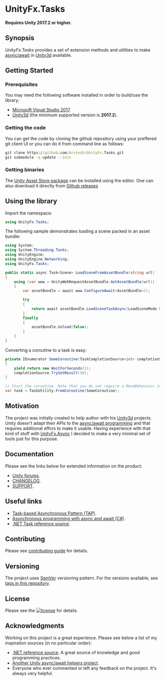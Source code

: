 # UnityFx.Tasks

**Requires Unity 2017.2 or higher.**

## Synopsis

*UnityFx.Tasks* provides a set of extension methods and utilities to make [async/await](https://docs.microsoft.com/en-us/dotnet/csharp/programming-guide/concepts/async/) in [Unity3d](https://unity3d.com) available.

## Getting Started
### Prerequisites
You may need the following software installed in order to build/use the library:
- [Microsoft Visual Studio 2017](https://www.visualstudio.com/vs/community/).
- [Unity3d](https://store.unity.com/) (the minimum supported version is **2017.2**).

### Getting the code
You can get the code by cloning the github repository using your preffered git client UI or you can do it from command line as follows:
```cmd
git clone https://github.com/Arvtesh/UnityFx.Tasks.git
git submodule -q update --init
```
### Getting binaries
The [Unity Asset Store package](https://assetstore.unity.com/packages/slug/143705) can be installed using the editor. One can also download it directly from [Github releases](https://github.com/Arvtesh/UnityFx.Tasks/releases)

## Using the library
Import the namespace:
```csharp
using UnityFx.Tasks;
```
The following sample demonstrates loading a scene packed in an asset bundle:
```csharp
using System;
using System.Threading.Tasks;
using UnityEngine;
using UnityEngine.Networking;
using UnityFx.Tasks;

public static async Task<Scene> LoadSceneFromAssetBundle(string url)
{
	using (var www = UnityWebRequestAssetBundle.GetAssetBundle(url))
	{
		var assetBundle = await www.ConfigureAwait<AssetBundle>();

		try
		{
			return await assetBundle.LoadSceneTaskAsync(LoadSceneMode.Single);
		}
		finally
		{
			assetBundle.Unload(false);
		}
	}
}
```

Converting a coroutine to a task is easy:
```csharp
private IEnumerator SomeCoroutine(TaskCompletionSource<int> completionSource)
{
	yield return new WaitForSeconds(1);
	completionSource.TrySetResult(10);
}

// Start the coroutine. Note that you do not require a MonoBehaviour instance to do this.
var task = TaskUtility.FromCoroutine(SomeCoroutine);
```

## Motivation
The project was initially created to help author with his [Unity3d](https://unity3d.com) projects. Unity doesn't adapt their APIs to the [async/await programming](https://docs.microsoft.com/en-us/dotnet/csharp/programming-guide/concepts/async/) and that requires additional effors to make it usable. Having experience with that kind of stuff with [UnityFx.Async](https://github.com/Arvtesh/UnityFx.Async) I decided to make a very minimal set of tools just for this purpose.

## Documentation
Please see the links below for extended information on the product:
- [Unity forums](https://forum.unity.com/threads/tt).
- [CHANGELOG](CHANGELOG.md).
- [SUPPORT](.github/SUPPORT.md).

## Useful links
- [Task-based Asynchronous Pattern (TAP)](https://docs.microsoft.com/en-us/dotnet/standard/asynchronous-programming-patterns/task-based-asynchronous-pattern-tap).
- [Asynchronous programming with async and await (C#)](https://docs.microsoft.com/en-us/dotnet/csharp/programming-guide/concepts/async/).
- [.NET Task reference source](https://referencesource.microsoft.com/#mscorlib/System/threading/Tasks/Task.cs).

## Contributing
Please see [contributing guide](.github/CONTRIBUTING.md) for details.

## Versioning
The project uses [SemVer](https://semver.org/) versioning pattern. For the versions available, see [tags in this repository](https://github.com/Arvtesh/UnityFx.Tasks/tags).

## License
Please see the [![license](https://img.shields.io/github/license/Arvtesh/UnityFx.Tasks.svg)](LICENSE.md) for details.

## Acknowledgments
Working on this project is a great experience. Please see below a list of my inspiration sources (in no particular order):
* [.NET reference source](https://referencesource.microsoft.com/mscorlib/System/threading/Tasks/Task.cs.html). A great source of knowledge and good programming practices.
* [Another Unity async/await helpers project](https://github.com/modesttree/Unity3dAsyncAwaitUtil).
* Everyone who ever commented or left any feedback on the project. It's always very helpful.
